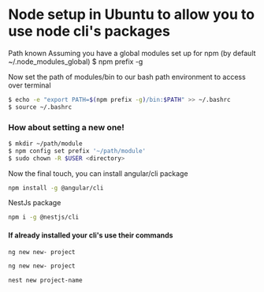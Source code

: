 # Node setup in Ubuntu to allow you to use node cli's packages
Path known
Assuming you have a global modules set up for npm (by default ~/.node_modules_global)
$ npm prefix -g

Now set the path of modules/bin to our bash path environment to access over terminal
```bash
$ echo -e "export PATH=$(npm prefix -g)/bin:$PATH" >> ~/.bashrc 
$ source ~/.bashrc
```
###  How about setting a new one!
```bash
$ mkdir ~/path/module
$ npm config set prefix '~/path/module'
$ sudo chown -R $USER <directory>
```
Now the final touch, you can install angular/cli package
```bash
npm install -g @angular/cli
```

NestJs package
```bash
npm i -g @nestjs/cli
```

#### If already installed your cli's use their commands
```bash
ng new new- project
```
```bash
ng new new- project
```
```bash
nest new project-name
```
